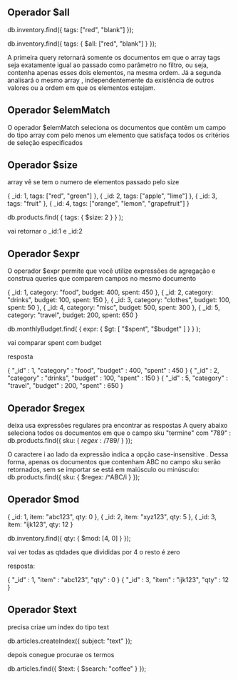 ## Operador $all
db.inventory.find({ tags: ["red", "blank"] });

db.inventory.find({ tags: { $all: ["red", "blank"] } });

A primeira query retornará somente os documentos em que o array tags seja exatamente igual ao passado como parâmetro no filtro, ou seja, contenha apenas esses dois elementos, na mesma ordem.
Já a segunda analisará o mesmo array , independentemente da existência de outros valores ou a ordem em que os elementos estejam.

## Operador $elemMatch

O operador $elemMatch seleciona os documentos que contêm um campo do tipo array com pelo menos um elemento que satisfaça todos os critérios de seleção especificados

## Operador $size

array vê se tem o numero de elementos passado pelo size

{ _id: 1, tags: ["red", "green"] },
{ _id: 2, tags: ["apple", "lime"] },
{ _id: 3, tags: "fruit" },
{ _id: 4, tags: ["orange", "lemon", "grapefruit"] }

db.products.find(
  { tags: { $size: 2 } }
);

vai retornar o _id:1 e _id:2

## Operador $expr
O operador $expr permite que você utilize expressões de agregação e construa queries que comparem campos no mesmo documento

{ _id: 1, category: "food", budget: 400, spent: 450 },
{ _id: 2, category: "drinks", budget: 100, spent: 150 },
{ _id: 3, category: "clothes", budget: 100, spent: 50 },
{ _id: 4, category: "misc", budget: 500, spent: 300 },
{ _id: 5, category: "travel", budget: 200, spent: 650 }

db.monthlyBudget.find(
  {
expr: { $gt: [ "$spent", "$budget" ] }
  }
);

vai comparar spent com budget

resposta 

{ "_id" : 1, "category" : "food", "budget" : 400, "spent" : 450 }
{ "_id" : 2, "category" : "drinks", "budget" : 100, "spent" : 150 }
{ "_id" : 5, "category" : "travel", "budget" : 200, "spent" : 650 }

## Operador $regex

deixa usa expressões regulares pra encontrar as respostas
A query abaixo seleciona todos os documentos em que o campo sku "termine" com "789" :
db.products.find({ sku: { $regex: /789$/ } });


O caractere i ao lado da expressão indica a opção case-insensitive . Dessa forma, apenas os documentos que contenham ABC no campo sku serão retornados, sem se importar se está em maiúsculo ou minúsculo:
db.products.find({ sku: { $regex: /^ABC/i } });

## Operador $mod

{ _id: 1, item: "abc123", qty: 0 },
{ _id: 2, item: "xyz123", qty: 5 },
{ _id: 3, item: "ijk123", qty: 12 }

db.inventory.find({ qty: { $mod: [4, 0] } });

vai ver todas as qtdades que divididas por 4 o resto é zero

resposta:

{ "_id" : 1, "item" : "abc123", "qty" : 0 }
{ "_id" : 3, "item" : "ijk123", "qty" : 12 }

## Operador $text

precisa criae um index do tipo text 

db.articles.createIndex({ subject: "text" });


depois conegue procurae os termos

db.articles.find({ $text: { $search: "coffee" } });